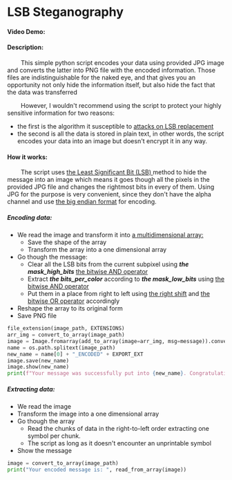 # LSB Steganography 
#### Video Demo:  <URL HERE>
#### Description:
&nbsp; &nbsp; &nbsp; &nbsp;  This simple python script encodes your data using provided JPG image and converts the latter into PNG file with the encoded information. Those files are indistinguishable for the naked eye, and that gives you an opportunity not only hide the information itself, but also hide the fact that the data was transferred

&nbsp; &nbsp; &nbsp; &nbsp;  However, I wouldn't recommend using the script to protect your highly sensitive information for two reasons:
- the first is the algorithm it susceptible to <a href="https://daniellerch.me/stego/aletheia/lsbr-attack-en/">attacks on LSB replacement</a>
- the second is all the data is stored in plain text, in other words, the script encodes your data into an image but doesn't encrypt it in any way.

#### How it works:
&nbsp; &nbsp; &nbsp; &nbsp;  The script uses <a href="https://en.wikipedia.org/wiki/Bit_numbering#:~:text=In%20computing%2C%20the%20least%20significant,place%20of%20the%20binary%20integer.">the Least Significant Bit (LSB) </a> method to hide the message into an image which means it goes though all the pixels in the provided JPG file and changes the rightmost bits in every of them. Using JPG for the purpose is very convenient, since they don't have the alpha channel and use <a href="https://en.wikipedia.org/wiki/Endianness#:~:text=A%20big%2Dendian%20system%20stores,byte%20at%20the%20smallest%20address.">the big endian format</a> for encoding. 
 
##### Encoding data:
- We read the image  and transform it into <a href="https://www.mathworks.com/help/matlab/math/multidimensional-arrays.html">a multidimensional array:</a> 
	- Save the shape of the array
	- Transform the array into a one dimensional array
- Go though the message:
	- Clear all the LSB bits from the current subpixel using ***the mask_high_bits***  <a href="https://realpython.com/python-bitwise-operators/#bitwise-and">the bitwise AND operator</a>
	-  Extract ***the bits_per_color*** according to  ***the mask_low_bits*** using <a href="https://realpython.com/python-bitwise-operators/#bitwise-and">the bitwise AND operator</a>
	- Put them in a place from right to left using <a href="https://realpython.com/python-bitwise-operators/#right-shift">the right shift</a> and <a href="https://realpython.com/python-bitwise-operators/#bitwise-or">the bitwise OR operator</a> accordingly
- Reshape the array to its original form
- Save PNG file
```python
file_extension(image_path, EXTENSIONS)  
arr_img = convert_to_array(image_path)  
image = Image.fromarray(add_to_array(image=arr_img, msg=message)).convert("RGB")  
name = os.path.splitext(image_path)  
new_name = name[0] + "_ENCODED" + EXPORT_EXT  
image.save(new_name)  
image.show(new_name)  
print(f"Your message was successfully put into {new_name}. Congratulations!!!")
```

##### Extracting data:
- We read the image  
- Transform the image into a one dimensional array
- Go though the array
	- Read the chunks of data in the right-to-left order extracting one symbol per chunk. 
	- The script as long as it doesn't encounter an unprintable symbol
- Show the message
```python 
image = convert_to_array(image_path)  
print("Your encoded message is: ", read_from_array(image))
```



